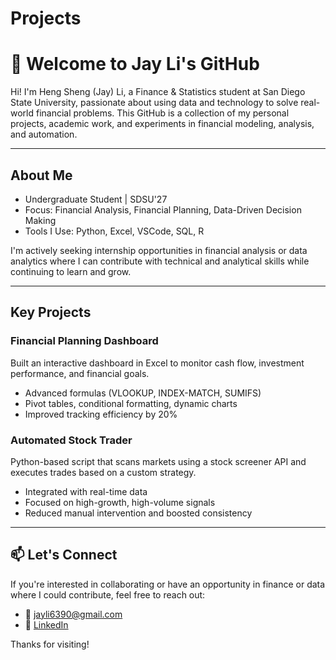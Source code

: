 # Projects
# 👋 Welcome to Jay Li's GitHub

Hi! I'm Heng Sheng (Jay) Li, a Finance & Statistics student at San Diego State University, passionate about using data and technology to solve real-world financial problems. This GitHub is a collection of my personal projects, academic work, and experiments in financial modeling, analysis, and automation.

---

## About Me

-  Undergraduate Student | SDSU'27  
-  Focus: Financial Analysis, Financial Planning, Data-Driven Decision Making  
-  Tools I Use: Python, Excel, VSCode, SQL, R

I'm actively seeking internship opportunities in financial analysis or data analytics where I can contribute with technical and analytical skills while continuing to learn and grow.

---

## Key Projects

### Financial Planning Dashboard  
Built an interactive dashboard in Excel to monitor cash flow, investment performance, and financial goals.  
- Advanced formulas (VLOOKUP, INDEX-MATCH, SUMIFS)  
- Pivot tables, conditional formatting, dynamic charts  
- Improved tracking efficiency by 20%

### Automated Stock Trader  
Python-based script that scans markets using a stock screener API and executes trades based on a custom strategy.  
- Integrated with real-time data  
- Focused on high-growth, high-volume signals  
- Reduced manual intervention and boosted consistency

---

## 📫 Let's Connect

If you're interested in collaborating or have an opportunity in finance or data where I could contribute, feel free to reach out:

- 📧 jayli6390@gmail.com  
- 🔗 [LinkedIn](https://linkedin.com/in/heng-sheng-li)

Thanks for visiting!
